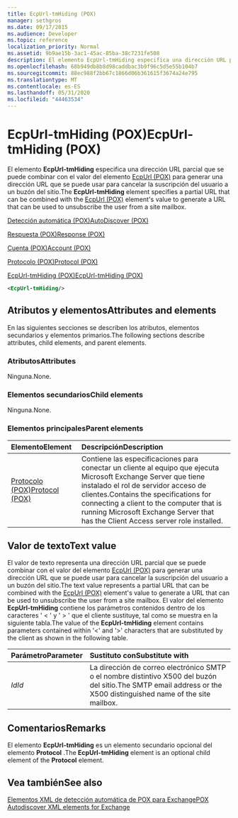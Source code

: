 ```yaml
---
title: EcpUrl-tmHiding (POX)
manager: sethgros
ms.date: 09/17/2015
ms.audience: Developer
ms.topic: reference
localization_priority: Normal
ms.assetid: 9b9ae15b-3ac1-45ac-85ba-38c7231fe508
description: El elemento EcpUrl-tmHiding especifica una dirección URL parcial que se puede combinar con el valor del elemento EcpUrl (POX) para generar una dirección URL que se puede usar para cancelar la suscripción del usuario a un buzón del sitio.
ms.openlocfilehash: 68b949db8b8d98caddbac3b9f96c5d5e55b104b7
ms.sourcegitcommit: 88ec988f2bb67c1866d06b361615f3674a24e795
ms.translationtype: MT
ms.contentlocale: es-ES
ms.lasthandoff: 05/31/2020
ms.locfileid: "44463534"
---
```

# <a name="ecpurl-tmhiding-pox"></a><span data-ttu-id="25117-103">EcpUrl-tmHiding (POX)</span><span class="sxs-lookup"><span data-stu-id="25117-103">EcpUrl-tmHiding (POX)</span></span>

<span data-ttu-id="25117-104">El elemento **EcpUrl-tmHiding** especifica una dirección URL parcial que se puede combinar con el valor del elemento [EcpUrl (POX)](ecpurl-pox.md) para generar una dirección URL que se puede usar para cancelar la suscripción del usuario a un buzón del sitio.</span><span class="sxs-lookup"><span data-stu-id="25117-104">The **EcpUrl-tmHiding** element specifies a partial URL that can be combined with the [EcpUrl (POX)](ecpurl-pox.md) element's value to generate a URL that can be used to unsubscribe the user from a site mailbox.</span></span> 
  
[<span data-ttu-id="25117-105">Detección automática (POX)</span><span class="sxs-lookup"><span data-stu-id="25117-105">AutoDiscover (POX)</span></span>](autodiscover-pox.md)
  
[<span data-ttu-id="25117-106">Respuesta (POX)</span><span class="sxs-lookup"><span data-stu-id="25117-106">Response (POX)</span></span>](response-pox.md)
  
[<span data-ttu-id="25117-107">Cuenta (POX)</span><span class="sxs-lookup"><span data-stu-id="25117-107">Account (POX)</span></span>](account-pox.md)
  
[<span data-ttu-id="25117-108">Protocolo (POX)</span><span class="sxs-lookup"><span data-stu-id="25117-108">Protocol (POX)</span></span>](protocol-pox.md)
  
[<span data-ttu-id="25117-109">EcpUrl-tmHiding (POX)</span><span class="sxs-lookup"><span data-stu-id="25117-109">EcpUrl-tmHiding (POX)</span></span>](ecpurl-tmhiding-pox.md)
  
```XML
<EcpUrl-tmHiding/>
```

## <a name="attributes-and-elements"></a><span data-ttu-id="25117-110">Atributos y elementos</span><span class="sxs-lookup"><span data-stu-id="25117-110">Attributes and elements</span></span>

<span data-ttu-id="25117-111">En las siguientes secciones se describen los atributos, elementos secundarios y elementos primarios.</span><span class="sxs-lookup"><span data-stu-id="25117-111">The following sections describe attributes, child elements, and parent elements.</span></span>
  
### <a name="attributes"></a><span data-ttu-id="25117-112">Atributos</span><span class="sxs-lookup"><span data-stu-id="25117-112">Attributes</span></span>

<span data-ttu-id="25117-113">Ninguna.</span><span class="sxs-lookup"><span data-stu-id="25117-113">None.</span></span>
  
### <a name="child-elements"></a><span data-ttu-id="25117-114">Elementos secundarios</span><span class="sxs-lookup"><span data-stu-id="25117-114">Child elements</span></span>

<span data-ttu-id="25117-115">Ninguna.</span><span class="sxs-lookup"><span data-stu-id="25117-115">None.</span></span>
  
### <a name="parent-elements"></a><span data-ttu-id="25117-116">Elementos principales</span><span class="sxs-lookup"><span data-stu-id="25117-116">Parent elements</span></span>

|<span data-ttu-id="25117-117">**Elemento**</span><span class="sxs-lookup"><span data-stu-id="25117-117">**Element**</span></span>|<span data-ttu-id="25117-118">**Descripción**</span><span class="sxs-lookup"><span data-stu-id="25117-118">**Description**</span></span>|
|:-----|:-----|
|[<span data-ttu-id="25117-119">Protocolo (POX)</span><span class="sxs-lookup"><span data-stu-id="25117-119">Protocol (POX)</span></span>](protocol-pox.md) <br/> |<span data-ttu-id="25117-120">Contiene las especificaciones para conectar un cliente al equipo que ejecuta Microsoft Exchange Server que tiene instalado el rol de servidor acceso de clientes.</span><span class="sxs-lookup"><span data-stu-id="25117-120">Contains the specifications for connecting a client to the computer that is running Microsoft Exchange Server that has the Client Access server role installed.</span></span>  <br/> |
   
## <a name="text-value"></a><span data-ttu-id="25117-121">Valor de texto</span><span class="sxs-lookup"><span data-stu-id="25117-121">Text value</span></span>

<span data-ttu-id="25117-122">El valor de texto representa una dirección URL parcial que se puede combinar con el valor del elemento [EcpUrl (POX)](ecpurl-pox.md) para generar una dirección URL que se puede usar para cancelar la suscripción del usuario a un buzón del sitio.</span><span class="sxs-lookup"><span data-stu-id="25117-122">The text value represents a partial URL that can be combined with the [EcpUrl (POX)](ecpurl-pox.md) element's value to generate a URL that can be used to unsubscribe the user from a site mailbox.</span></span> <span data-ttu-id="25117-123">El valor del elemento **EcpUrl-tmHiding** contiene los parámetros contenidos dentro de los caracteres ' < ' y ' > ' que el cliente sustituye, tal como se muestra en la siguiente tabla.</span><span class="sxs-lookup"><span data-stu-id="25117-123">The value of the **EcpUrl-tmHiding** element contains parameters contained within '<' and '>' characters that are substituted by the client as shown in the following table.</span></span> 
  
|<span data-ttu-id="25117-124">**Parámetro**</span><span class="sxs-lookup"><span data-stu-id="25117-124">**Parameter**</span></span>|<span data-ttu-id="25117-125">**Sustituto con**</span><span class="sxs-lookup"><span data-stu-id="25117-125">**Substitute with**</span></span>|
|:-----|:-----|
| <span data-ttu-id="25117-126">_Id_</span><span class="sxs-lookup"><span data-stu-id="25117-126">_Id_</span></span> <br/> |<span data-ttu-id="25117-127">La dirección de correo electrónico SMTP o el nombre distintivo X500 del buzón del sitio.</span><span class="sxs-lookup"><span data-stu-id="25117-127">The SMTP email address or the X500 distinguished name of the site mailbox.</span></span>  <br/> |
   
## <a name="remarks"></a><span data-ttu-id="25117-128">Comentarios</span><span class="sxs-lookup"><span data-stu-id="25117-128">Remarks</span></span>

<span data-ttu-id="25117-129">El elemento **EcpUrl-tmHiding** es un elemento secundario opcional del elemento **Protocol** .</span><span class="sxs-lookup"><span data-stu-id="25117-129">The **EcpUrl-tmHiding** element is an optional child element of the **Protocol** element.</span></span> 
  
## <a name="see-also"></a><span data-ttu-id="25117-130">Vea también</span><span class="sxs-lookup"><span data-stu-id="25117-130">See also</span></span>



[<span data-ttu-id="25117-131">Elementos XML de detección automática de POX para Exchange</span><span class="sxs-lookup"><span data-stu-id="25117-131">POX Autodiscover XML elements for Exchange</span></span>](pox-autodiscover-xml-elements-for-exchange.md)

